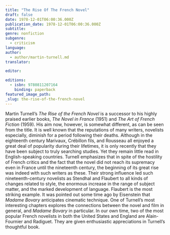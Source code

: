 ```yaml
---
title: "The Rise Of The French Novel"
draft: false
date: 1978-12-01T06:00:36.000Z
publication_date: 1978-12-01T06:00:36.000Z
subtitle:
genre: nonfiction
subgenre:
  - criticism
language:
author:
  - author/martin-turnell.md
translator:

editor:

editions:
  - isbn: 9780811207164
    binding: paperback
featured_image_path:
_slug: the-rise-of-the-french-novel
---
```


Martin Turnell’s _The Rise of the French Novel_ is a successor to his highly praised earlier books, _The Novel in France_ (1951) and _The Art of French Fiction_ (1959). His aim now, however, is somewhat different, as can be seen from the title. It is well known that the reputations of many writers, novelists especially, diminish for a period following their deaths. Although in the eighteenth century Marivaux, Crébillon fils, and Rousseau all enjoyed a great deal of popularity during their lifetimes, it is only recently that they have been subject to truly searching studies. Yet they remain little read in English-speaking countries. Turnell emphasizes that in spite of the hostility of French critics and the fact that the novel did not reach its supremacy even in France until the nineteenth century, the beginning of its great rise was indeed with such writers as these. Their strong influence led such nineteenth-century novelists as Stendhal and Flaubert to all kinds of changes related to style, the enormous increase in the range of subject matter, and the marked development of language. Flaubert is the most striking example. It was pointed out some time ago by Eisenstein that _Madame Bovary_ anticipates cinematic technique. One of Turnell’s most interesting chapters explores the connections between the novel and film in general, and _Madame Bovary_ in particular. In our own time, two of the most popular French novelists in both the United States and England are Alain-Fournier and Radiguet. They are given enthusiastic appreciations in Turnell’s thoughtful book.

